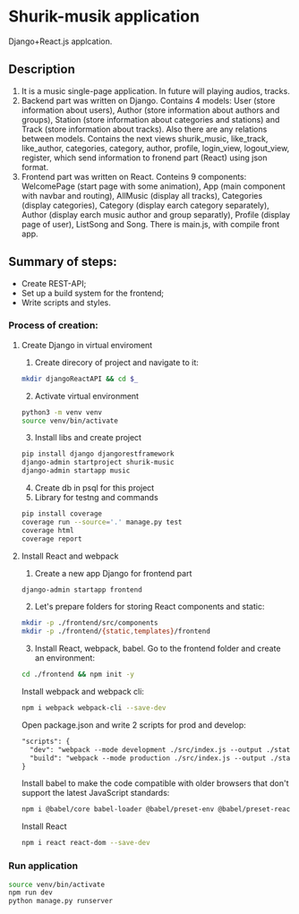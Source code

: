 # Shurik-musik application
Django+React.js applcation.
## Description
1. It is a music single-page application. In future will playing audios, tracks.  
2. Backend part was written on Django. Contains 4 models: User (store information about users), Author (store information about authors and groups), Station (store information about categories and stations) and Track (store information about tracks). Also there are any relations between models. Contains the next views shurik_music, like_track, like_author, categories, category, author, profile, login_view, logout_view, register, which send information to fronend part (React) using json format.
3. Frontend part was written on React. Conteins 9 components: WelcomePage (start page with some animation), App (main component with navbar and routing), AllMusic (display all tracks), Categories (display categories), Category (display earch category separately), Author (display earch music author and group separatly), Profile (display page of user), ListSong and Song. There is main.js, with compile front app. 

## Summary of steps:
* Create REST-API;
* Set up a build system for the frontend;
* Write scripts and styles.

### Process of creation:
1. Create Django in virtual enviroment
	1. Create direcory of project and navigate to it:
	```bash
	mkdir djangoReactAPI && cd $_
	```
	2. Activate virtual environment
	```bash
	python3 -m venv venv
	source venv/bin/activate
	```
	3. Install libs and create project
	```bash
	pip install django djangorestframework
	django-admin startproject shurik-music
	django-admin startapp music
	```
	4. Create db in psql for this project
	5. Library for testng and commands
	```bash
	pip install coverage
	coverage run --source='.' manage.py test
	coverage html
	coverage report
	```


2. Install React and webpack
	1. Create a new app Django for frontend part
	```bash
	django-admin startapp frontend
	```
	2. Let's prepare folders for storing React components and static:
	```bash
	mkdir -p ./frontend/src/components
	mkdir -p ./frontend/{static,templates}/frontend
	```
	3. Install React, webpack, babel. Go to the frontend folder and create an environment:
	```bash
	cd ./frontend && npm init -y
	```
	Install webpack and webpack cli:
	```bash
	npm i webpack webpack-cli --save-dev
	```
	Open package.json and write 2 scripts for prod and develop:
	```html
	"scripts": {
	  "dev": "webpack --mode development ./src/index.js --output ./static/frontend/main.js",
	  "build": "webpack --mode production ./src/index.js --output ./static/frontend/main.js"
	}
	```
	Install babel to make the code compatible with older browsers that don't support the latest JavaScript standards:
	```bash
	npm i @babel/core babel-loader @babel/preset-env @babel/preset-react --save-dev
	```
	Install React
	```bash
	npm i react react-dom --save-dev
	```

### Run application
```bash
source venv/bin/activate
npm run dev
python manage.py runserver
```
